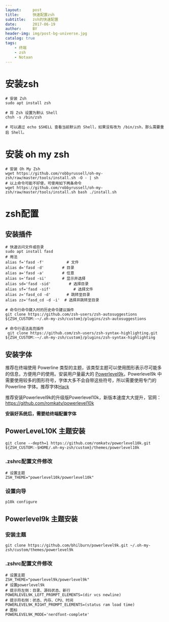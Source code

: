 ```yaml
---
layout:     post
title:      快速配置zsh
subtitle:   zsh的快速配置
date:       2017-06-19
author:     BY
header-img: img/post-bg-universe.jpg
catalog: true
tags:
    - 终端
    - zsh
    - Notaan
---
```


# 安装zsh

```shell
# 安装 Zsh
sudo apt install zsh

# 将 Zsh 设置为默认 Shell
chsh -s /bin/zsh

# 可以通过 echo $SHELL 查看当前默认的 Shell，如果没有改为 /bin/zsh，那么需要重启 Shell。
```

# 安装 oh my zsh

	# 安装 Oh My Zsh
	wget https://github.com/robbyrussell/oh-my-zsh/raw/master/tools/install.sh -O - | sh
	# 以上命令可能不好使，可使用如下两条命令
	wget https://github.com/robbyrussell/oh-my-zsh/raw/master/tools/install.sh bash ./install.sh

# zsh配置

## 安装插件

```shell
# 快速访问文件或目录
sudo apt install fasd
# 用法
alias f='fasd -f'          # 文件
alias d='fasd -d'        # 目录
alias a='fasd -a'        # 任意
alias s='fasd -si'       # 显示并选择
alias sd='fasd -sid'        # 选择目录
alias sf='fasd -sif'          # 选择文件
alias z='fasd_cd -d'       # 跳转至目录
alias zz='fasd_cd -d -i'  # 选择并跳转至目录

# 命令行命令键入时的历史命令建议插件
git clone https://github.com/zsh-users/zsh-autosuggestions ${ZSH_CUSTOM:-~/.oh-my-zsh/custom}/plugins/zsh-autosuggestions

# 命令行语法高亮插件
 git clone https://github.com/zsh-users/zsh-syntax-highlighting.git ${ZSH_CUSTOM:-~/.oh-my-zsh/custom}/plugins/zsh-syntax-highlighting
```

## 安装字体

推荐在终端使用 Powerline 类型的主题，该类型主题可以使用图形表示尽可能多的信息，方便用户的使用。安装用户量最大的 [Powerlevel9k](https://github.com/bhilburn/powerlevel9k)，Powerlevel9k 中需要使用较多的图形符号，字体大多不会自带这些符号，所以需要使用专门的 Powerline 字体。推荐字体[Hack](https://github.com/ryanoasis/nerd-fonts/tree/master/patched-fonts/Hack/Regular/complete)

推荐安装Powerlevel9k的升级版Powerlevel10k，新版本速度大大提升，官网：https://github.com/romkatv/powerlevel10k

**安装好系统后，需要给终端配置字体**

## PowerLeveL10K 主题安装

```shell
git clone --depth=1 https://github.com/romkatv/powerlevel10k.git ${ZSH_CUSTOM:-$HOME/.oh-my-zsh/custom}/themes/powerlevel10k
```

### .zshrc配置文件修改

```shell
# 设置主题
ZSH_THEME="powerlevel10k/powerlevel10k"
```

### 设置向导

```shell
p10k configure
```

## Powerlevel9k 主题安装

### 安装主题

```shell
git clone https://github.com/bhilburn/powerlevel9k.git ~/.oh-my-zsh/custom/themes/powerlevel9k
```

### .zshrc配置文件修改

```shell
# 设置主题
ZSH_THEME="powerlevel9k/powerlevel9k"
# 设置powerlevel9k
# 提示符左侧：目录、源码状态、新行
POWERLEVEL9K_LEFT_PROMPT_ELEMENTS=(dir vcs newline)
# 提示符右侧：状态、内存、CPU、时间
POWERLEVEL9K_RIGHT_PROMPT_ELEMENTS=(status ram load time)
# 图标
POWERLEVEL9K_MODE='nerdfont-complete'
```

